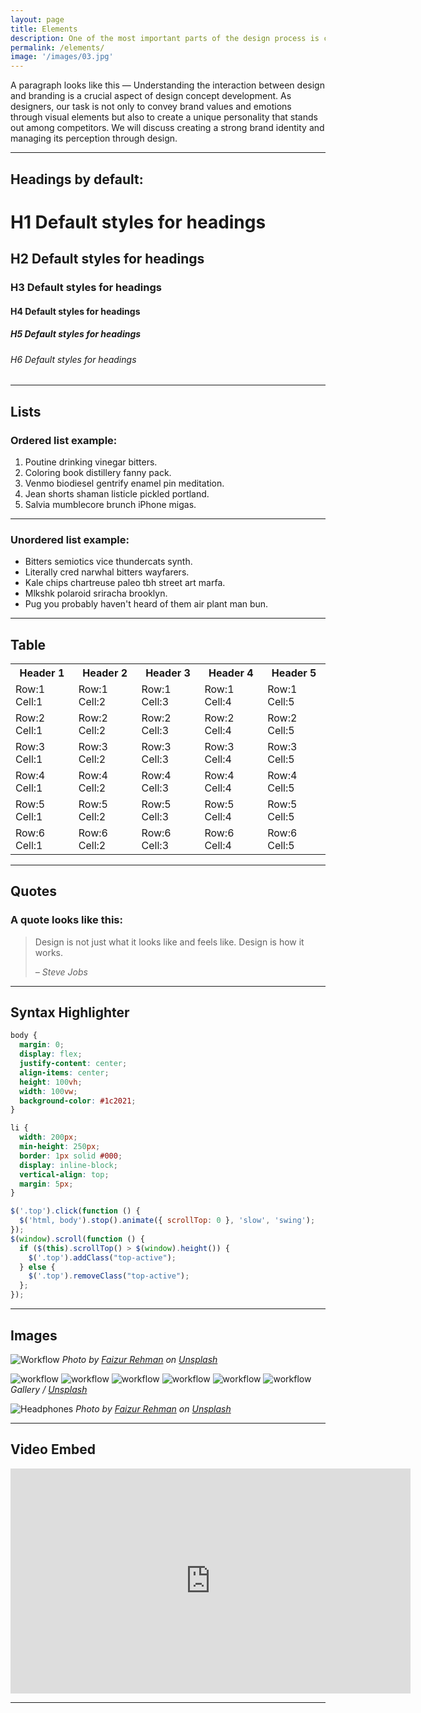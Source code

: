 ```yaml
---
layout: page
title: Elements
description: One of the most important parts of the design process is creating prototypes. They allow testing ideas and concepts at early stages and receiving feedback from users. We will discuss various prototyping tools and share tips on organizing user testing.
permalink: /elements/
image: '/images/03.jpg'
---
```


A paragraph looks like this — Understanding the interaction between design and branding is a crucial aspect of design concept development. As designers, our task is not only to convey brand values and emotions through visual elements but also to create a unique personality that stands out among competitors. We will discuss creating a strong brand identity and managing its perception through design.


***

## Headings by default:

# H1 Default styles for headings
## H2 Default styles for headings
### H3 Default styles for headings
#### H4 Default styles for headings
##### H5 Default styles for headings
###### H6 Default styles for headings

***

## Lists

### Ordered list example:

1. Poutine drinking vinegar bitters.
2. Coloring book distillery fanny pack.
3. Venmo biodiesel gentrify enamel pin meditation.
4. Jean shorts shaman listicle pickled portland.
5. Salvia mumblecore brunch iPhone migas.

***

### Unordered list example:

* Bitters semiotics vice thundercats synth.
* Literally cred narwhal bitters wayfarers.
* Kale chips chartreuse paleo tbh street art marfa.
* Mlkshk polaroid sriracha brooklyn.
* Pug you probably haven't heard of them air plant man bun.

***

## Table

<div class="table-container">
  <table>
    <tr><th>Header 1</th><th>Header 2</th><th>Header 3</th><th>Header 4</th><th>Header 5</th></tr>
    <tr><td>Row:1 Cell:1</td><td>Row:1 Cell:2</td><td>Row:1 Cell:3</td><td>Row:1 Cell:4</td><td>Row:1 Cell:5</td></tr>
    <tr><td>Row:2 Cell:1</td><td>Row:2 Cell:2</td><td>Row:2 Cell:3</td><td>Row:2 Cell:4</td><td>Row:2 Cell:5</td></tr>
    <tr><td>Row:3 Cell:1</td><td>Row:3 Cell:2</td><td>Row:3 Cell:3</td><td>Row:3 Cell:4</td><td>Row:3 Cell:5</td></tr>
    <tr><td>Row:4 Cell:1</td><td>Row:4 Cell:2</td><td>Row:4 Cell:3</td><td>Row:4 Cell:4</td><td>Row:4 Cell:5</td></tr>
    <tr><td>Row:5 Cell:1</td><td>Row:5 Cell:2</td><td>Row:5 Cell:3</td><td>Row:5 Cell:4</td><td>Row:5 Cell:5</td></tr>
    <tr><td>Row:6 Cell:1</td><td>Row:6 Cell:2</td><td>Row:6 Cell:3</td><td>Row:6 Cell:4</td><td>Row:6 Cell:5</td></tr>
  </table>
</div>

***

## Quotes

### A quote looks like this:

> Design is not just what it looks like and feels like. Design is how it works.
>
> <cite>– Steve Jobs</cite>

***


## Syntax Highlighter

```css
body {
  margin: 0;
  display: flex;
  justify-content: center;
  align-items: center;
  height: 100vh;
  width: 100vw;
  background-color: #1c2021;
}

li {
  width: 200px;
  min-height: 250px;
  border: 1px solid #000;
  display: inline-block;
  vertical-align: top;
  margin: 5px;
}
```

```js
$('.top').click(function () {
  $('html, body').stop().animate({ scrollTop: 0 }, 'slow', 'swing');
});
$(window).scroll(function () {
  if ($(this).scrollTop() > $(window).height()) {
    $('.top').addClass("top-active");
  } else {
    $('.top').removeClass("top-active");
  };
});
```

***

## Images

![Workflow]({{site.baseurl}}/images/100.jpg#wide)
*Photo by [Faizur Rehman](https://unsplash.com/photos/a-man-sitting-at-a-desk-with-headphones-on-GZGWL8wFFuI) on [Unsplash](https://unsplash.com/)*

<div class="gallery-box">
  <div class="gallery">
    <img src="/images/101.jpg" alt="workflow" loading="lazy">
    <img src="/images/102.jpg" alt="workflow" loading="lazy">
    <img src="/images/103.jpg" alt="workflow" loading="lazy">
    <img src="/images/104.jpg" alt="workflow" loading="lazy">
    <img src="/images/105.jpg" alt="workflow" loading="lazy">
    <img src="/images/106.jpg" alt="workflow" loading="lazy">
  </div>
  <em>Gallery / <a href="https://unsplash.com/" target="_blank">Unsplash</a></em>
</div>

![Headphones]({{site.baseurl}}/images/107.jpg)
*Photo by [Faizur Rehman](https://unsplash.com/photos/SrJA7t3Tsmc) on [Unsplash](https://unsplash.com/)*

***

## Video Embed

<p><iframe src="https://player.vimeo.com/video/148003889?h=d36b8b4cbb" loading="lazy" width="640" height="360" frameborder="0" allowfullscreen></iframe></p>

***